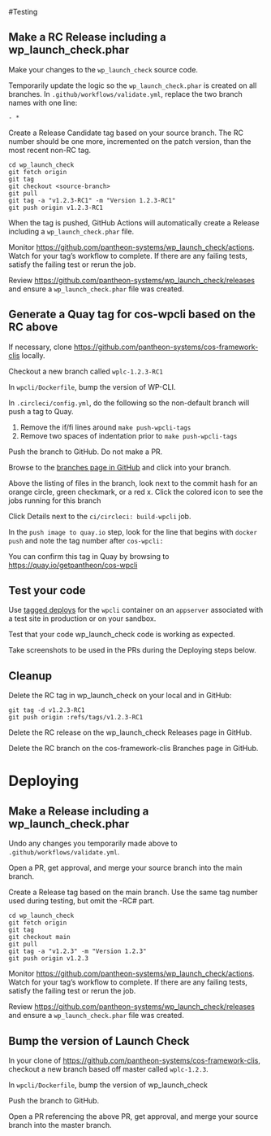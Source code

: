 #Testing

## Make a RC Release including a wp_launch_check.phar
Make your changes to the `wp_launch_check` source code.

Temporarily update the logic so the `wp_launch_check.phar` is created on all branches. In `.github/workflows/validate.yml`, replace the two branch names with one line:
```
- *
```

Create a Release Candidate tag based on your source branch.  The RC number should be one more, incremented on the patch version, than the most recent non-RC tag.

```
cd wp_launch_check
git fetch origin
git tag
git checkout <source-branch>
git pull
git tag -a "v1.2.3-RC1" -m "Version 1.2.3-RC1"
git push origin v1.2.3-RC1
```
When the tag is pushed, GitHub Actions will automatically create a Release including a `wp_launch_check.phar` file.

Monitor https://github.com/pantheon-systems/wp_launch_check/actions.  Watch for your tag’s workflow to complete.  If there are any failing tests, satisfy the failing test or rerun the job.

Review https://github.com/pantheon-systems/wp_launch_check/releases and ensure a `wp_launch_check.phar` file was created.

## Generate a Quay tag for cos-wpcli based on the RC above

If necessary, clone https://github.com/pantheon-systems/cos-framework-clis locally.

Checkout a new branch called `wplc-1.2.3-RC1`

In `wpcli/Dockerfile`, bump the version of WP-CLI.

In `.circleci/config.yml`, do the following so the non-default branch will push a tag to Quay.
1. Remove the if/fi lines around  `make push-wpcli-tags`
2. Remove two spaces of indentation prior to `make push-wpcli-tags`

Push the branch to GitHub.  Do not make a PR.

Browse to the [branches page in GitHub](https://github.com/pantheon-systems/cos-framework-clis/branches) and click into your branch.

Above the listing of files in the branch, look next to the commit hash for an orange circle, green checkmark, or a red x.  Click the colored icon to see the jobs running for this branch

Click Details next to the `ci/circleci: build-wpcli` job.

In the `push image to quay.io` step, look for the line that begins with `docker push` and note the tag number after `cos-wpcli:`

You can confirm this tag in Quay by browsing to https://quay.io/getpantheon/cos-wpcli

## Test your code

Use [tagged deploys](https://github.com/pantheon-systems/infrastructure/blob/master/docs/tagged-deploys.md) for the `wpcli` container on an `appserver` associated with a test site in production or on your sandbox.

Test that your code wp_launch_check code is working as expected.

Take screenshots to be used in the PRs during the Deploying steps below.

## Cleanup

Delete the RC tag in wp_launch_check on your local and in GitHub:
```
git tag -d v1.2.3-RC1
git push origin :refs/tags/v1.2.3-RC1
```

Delete the RC release on the wp_launch_check Releases page in GitHub.

Delete the RC branch on the cos-framework-clis Branches page in GitHub.

# Deploying

## Make a Release including a wp_launch_check.phar

Undo any changes you temporarily made above to `.github/workflows/validate.yml`.

Open a PR, get approval, and merge your source branch into the main branch.

Create a Release tag based on the main branch.  Use the same tag number used during testing, but omit the -RC# part.
```
cd wp_launch_check
git fetch origin
git tag
git checkout main
git pull
git tag -a "v1.2.3" -m "Version 1.2.3"
git push origin v1.2.3
```
Monitor https://github.com/pantheon-systems/wp_launch_check/actions.  Watch for your tag’s workflow to complete.  If there are any failing tests, satisfy the failing test or rerun the job.

Review https://github.com/pantheon-systems/wp_launch_check/releases and ensure a `wp_launch_check.phar` file was created.

## Bump the version of Launch Check

In your clone of https://github.com/pantheon-systems/cos-framework-clis, checkout a new branch based off master called `wplc-1.2.3`.

In `wpcli/Dockerfile`, bump the version of wp_launch_check

Push the branch to GitHub.

Open a PR referencing the above PR, get approval, and merge your source branch into the master branch.
